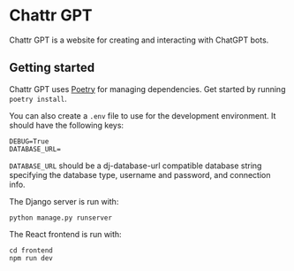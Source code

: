 # Chattr GPT

Chattr GPT is a website for creating and interacting with ChatGPT bots.

## Getting started

Chattr GPT uses [Poetry](https://python-poetry.org/) for managing dependencies. Get started by running `poetry install`.

You can also create a `.env` file to use for the development environment. It should have the following keys:

```
DEBUG=True
DATABASE_URL=
```

`DATABASE_URL` should be a dj-database-url compatible database string specifying the database type, username and password, and connection info.

The Django server is run with:

```
python manage.py runserver
```

The React frontend is run with:

```
cd frontend
npm run dev
```
